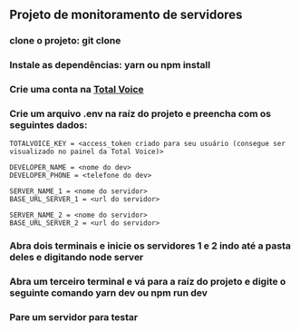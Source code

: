 ## Projeto de monitoramento de servidores

### clone o projeto: <b>git clone <url></b>
### Instale as dependências: <b>yarn</b> ou <b>npm install</b>
### Crie uma conta na <b><a href="https://api2.totalvoice.com.br/painel/signup.php">Total Voice</a></b>
### Crie um arquivo .env na raíz do projeto e preencha com os seguintes dados:
```
TOTALVOICE_KEY = <access_token criado para seu usuário (consegue ser visualizado no painel da Total Voice)>

DEVELOPER_NAME = <nome do dev>
DEVELOPER_PHONE = <telefone do dev>

SERVER_NAME_1 = <nome do servidor>
BASE_URL_SERVER_1 = <url do servidor>

SERVER_NAME_2 = <nome do servidor>
BASE_URL_SERVER_2 = <url do servidor>
```
### Abra dois terminais e inicie os servidores 1 e 2 indo até a pasta deles e digitando <b>node server</b>
### Abra um terceiro terminal e vá para a raíz do projeto e digite o seguinte comando <b>yarn dev</b> ou <b>npm run dev</b>
### Pare um servidor para testar

